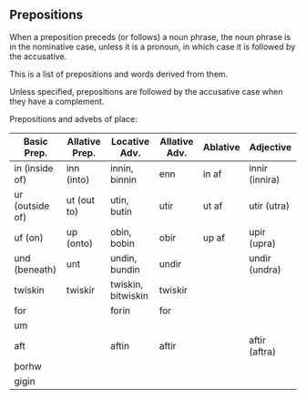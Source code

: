 ## Prepositions

When a preposition preceds (or follows) a noun phrase, the noun phrase is in the
nominative case, unless it is a pronoun, in which case it is followed by the
accusative.

This is a list of prepositions and words derived from them.

Unless specified, prepositions are followed by the accusative case when they
have a complement.

Prepositions and advebs of place:

| Basic Prep.     | Allative Prep. | Locative Adv.      | Allative Adv. | Ablative | Adjective      |
| --------------- | -------------- | ------------------ | ------------- | -------- | -------------- |
| in (inside of)  | inn (into)     | innin, binnin      | enn           | in af    | innir (innira) |
| ur (outside of) | ut (out to)    | utin, butin        | utir          | ut af    | utir (utra)    |
| uf (on)         | up (onto)      | obin, bobin        | obir          | up af    | upir (upra)    |
| und (beneath)   | unt            | undin, bundin      | undir         |          | undir (undra)  |
| twiskin         | twiskir        | twiskin, bitwiskin | twiskir       |          |                |
| for             |                | forin              | for           |          |                |
| um              |                |                    |               |          |                |
| aft             |                | aftin              | aftir         |          | aftir (aftra)  |
| þorhw           |                |                    |               |          |                |
| gigin           |                |                    |               |          |                |
